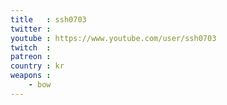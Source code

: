 ```yaml
---
title   : ssh0703
twitter :
youtube : https://www.youtube.com/user/ssh0703
twitch  :
patreon :
country : kr
weapons :
    - bow
---
```

